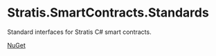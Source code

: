 Stratis.SmartContracts.Standards
===============

Standard interfaces for Stratis C# smart contracts.

[NuGet](https://www.nuget.org/packages/Stratis.SmartContracts.Standards)